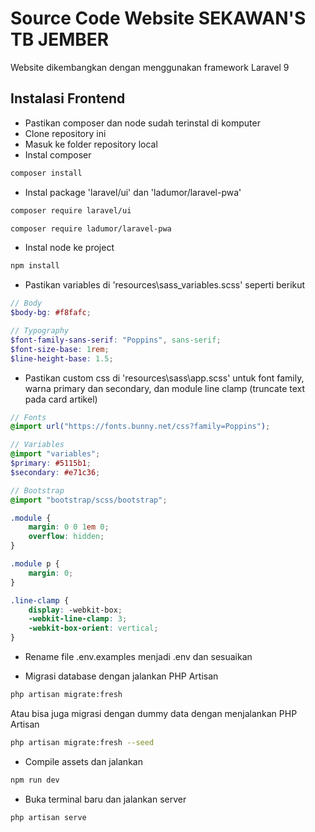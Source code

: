 # Source Code Website SEKAWAN'S TB JEMBER

Website dikembangkan dengan menggunakan framework Laravel 9

## Instalasi Frontend

-   Pastikan composer dan node sudah terinstal di komputer
-   Clone repository ini
-   Masuk ke folder repository local
-   Instal composer

```bash
composer install
```

-   Instal package 'laravel/ui' dan 'ladumor/laravel-pwa'

```bash
composer require laravel/ui
```

```bash
composer require ladumor/laravel-pwa
```

-   Instal node ke project

```bash
npm install
```

-   Pastikan variables di 'resources\sass_variables.scss' seperti berikut

```scss
// Body
$body-bg: #f8fafc;

// Typography
$font-family-sans-serif: "Poppins", sans-serif;
$font-size-base: 1rem;
$line-height-base: 1.5;
```

-   Pastikan custom css di 'resources\sass\app.scss' untuk font family, warna primary dan secondary, dan module line clamp (truncate text pada card artikel)

```scss
// Fonts
@import url("https://fonts.bunny.net/css?family=Poppins");

// Variables
@import "variables";
$primary: #5115b1;
$secondary: #e71c36;

// Bootstrap
@import "bootstrap/scss/bootstrap";

.module {
    margin: 0 0 1em 0;
    overflow: hidden;
}

.module p {
    margin: 0;
}

.line-clamp {
    display: -webkit-box;
    -webkit-line-clamp: 3;
    -webkit-box-orient: vertical;
}
```

-   Rename file .env.examples menjadi .env dan sesuaikan

-   Migrasi database dengan jalankan PHP Artisan

```bash
php artisan migrate:fresh
```

Atau bisa juga migrasi dengan dummy data dengan menjalankan PHP Artisan

```bash
php artisan migrate:fresh --seed
```

-   Compile assets dan jalankan

```bash
npm run dev
```

-   Buka terminal baru dan jalankan server

```bash
php artisan serve
```
